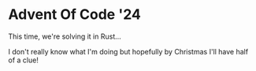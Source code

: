 # Advent Of Code '24

This time, we're solving it in Rust...

I don't really know what I'm doing but hopefully by Christmas I'll have half of a clue!
